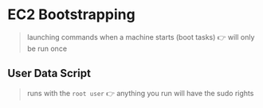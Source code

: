# EC2 Bootstrapping

> launching commands when a machine starts (boot tasks) 👉 will only be run once

## User Data Script

> runs with the `root user` 👉 anything you run will have the sudo rights
